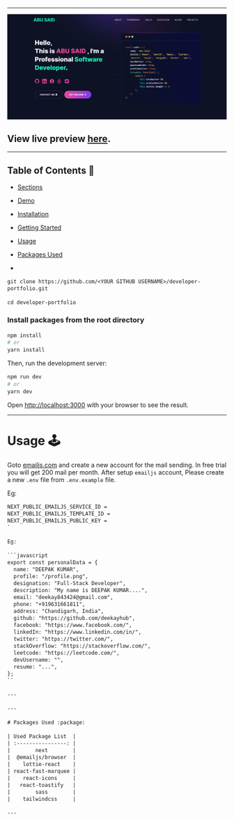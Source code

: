 
---


![](./public/image/screen.png)

## View live preview [here](https://deepakkumar-one.vercel.app/).

---

## Table of Contents :scroll:

- [Sections](#sections-bookmark)
- [Demo](#demo-movie_camera)
- [Installation](#installation-arrow_down)
- [Getting Started](#getting-started-dart)
- [Usage](#usage-joystick)
- [Packages Used](#packages-used-package)

-

```
git clone https://github.com/<YOUR GITHUB USERNAME>/developer-portfolio.git

cd developer-portfolio
```

### Install packages from the root directory

```bash
npm install
# or
yarn install
```

Then, run the development server:

```bash
npm run dev
# or
yarn dev
```

Open [http://localhost:3000](http://localhost:3000) with your browser to see the result.

---

# Usage :joystick:

Goto [emailjs.com](https://www.emailjs.com/) and create a new account for the mail sending. In free trial you will get 200 mail per month. After setup `emailjs` account, Please create a new `.env` file from `.env.example` file.

Eg:

```env
NEXT_PUBLIC_EMAILJS_SERVICE_ID =
NEXT_PUBLIC_EMAILJS_TEMPLATE_ID =
NEXT_PUBLIC_EMAILJS_PUBLIC_KEY =
`

Eg:

```javascript
export const personalData = {
  name: "DEEPAK KUMAR",
  profile: "/profile.png",
  designation: "Full-Stack Developer",
  description: "My name is DEEPAK KUMAR....",
  email: "deekay843424@gmail.com",
  phone: "+919631661811",
  address: "Chandigarh, India",
  github: "https://github.com/deekayhub",
  facebook: "https://www.facebook.com/",
  linkedIn: "https://www.linkedin.com/in/",
  twitter: "https://twitter.com/",
  stackOverflow: "https://stackoverflow.com/",
  leetcode: "https://leetcode.com/",
  devUsername: "",
  resume: "...",
};
``

---

---

# Packages Used :package:

| Used Package List  |
| :----------------: |
|        next        |
|  @emailjs/browser  |
|    lottie-react    |
| react-fast-marquee |
|    react-icons     |
|   react-toastify   |
|        sass        |
|    tailwindcss     |

---
